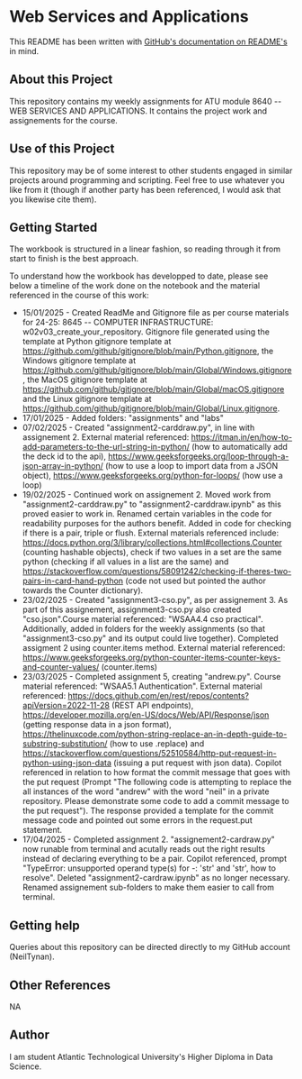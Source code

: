 # Web Services and Applications

This README has been written with [GitHub's documentation on README's](https://docs.github.com/en/repositories/managing-your-repositorys-settings-and-features/customizing-your-repository/about-readmes) in mind.

## About this Project

This repository contains my weekly assignments for ATU module 8640 -- WEB SERVICES AND APPLICATIONS. It contains the project work and assignements for the course.

## Use of this Project

This repository may be of some interest to other students engaged in similar projects around programming and scripting. Feel free to use whatever you like from it (though if another party has been referenced, I would ask that you likewise cite them).

## Getting Started

The workbook is structured in a linear fashion, so reading through it from start to finish is the best approach.

To understand how the workbook has developped to date, please see below a timeline of the work done on the notebook and the material referenced in the course of this work:

- 15/01/2025 - Created ReadMe and Gitignore file as per course materials for 24-25: 8645 -- COMPUTER INFRASTRUCTURE: w02v03_create_your_repository. Gitignore file generated using the template at Python gitignore template at https://github.com/github/gitignore/blob/main/Python.gitignore, the Windows gitignore template at https://github.com/github/gitignore/blob/main/Global/Windows.gitignore, the MacOS gitignore template at https://github.com/github/gitignore/blob/main/Global/macOS.gitignore and the Linux gitignore template at https://github.com/github/gitignore/blob/main/Global/Linux.gitignore.
- 17/01/2025 - Added folders: "assignments" and "labs"
- 07/02/2025 - Created "assignment2-carddraw.py", in line with assignement 2. External material referenced: https://itman.in/en/how-to-add-parameters-to-the-url-string-in-python/ (how to automatically add the deck id to the api), https://www.geeksforgeeks.org/loop-through-a-json-array-in-python/ (how to use a loop to import data from a JSON object), https://www.geeksforgeeks.org/python-for-loops/ (how use a loop)
- 19/02/2025 - Continued work on assignement 2. Moved work from "assignment2-carddraw.py" to "assignment2-carddraw.ipynb" as this proved easier to work in. Renamed certain variables in the code for readability purposes for the authors benefit. Added in code for checking if there is a pair, triple or flush. External materials referenced include: https://docs.python.org/3/library/collections.html#collections.Counter (counting hashable objects), check if two values in a set are the same python (checking if all values in a list are the same) and https://stackoverflow.com/questions/58091242/checking-if-theres-two-pairs-in-card-hand-python (code not used but pointed the author towards the Counter dictionary).
- 23/02/2025 - Created "assignment3-cso.py", as per assignement 3. As part of this assignement, assignment3-cso.py also created "cso.json".Course material referenced: "WSAA4.4 cso practical". Additionally, added in folders for the weekly assignments (so that "assignment3-cso.py" and its output could live together). Completed assigment 2 using counter.items method. External material referenced: https://www.geeksforgeeks.org/python-counter-items-counter-keys-and-counter-values/ (counter.items)
- 23/03/2025 - Completed assignment 5, creating "andrew.py". Course material referenced: "WSAA5.1 Authentication". External material referenced: https://docs.github.com/en/rest/repos/contents?apiVersion=2022-11-28 (REST API endpoints), https://developer.mozilla.org/en-US/docs/Web/API/Response/json (getting response data in a json format), https://thelinuxcode.com/python-string-replace-an-in-depth-guide-to-substring-substitution/ (how to use .replace) and https://stackoverflow.com/questions/52510584/http-put-request-in-python-using-json-data (issuing a put request with json data). Copilot referenced in relation to how format the commit message that goes with the put request (Prompt "The following code is attempting to replace the all instances of the word "andrew" with the word "neil" in a private repository. Please demonstrate some code to add a commit message to the put request"). The response provided a template for the commit message code and pointed out some errors in the request.put statement.
- 17/04/2025 - Completed assignment 2. "assignement2-cardraw.py" now runable from terminal and acutally reads out the right results instead of declaring everything to be a pair. Copilot referenced, prompt "TypeError: unsupported operand type(s) for -: 'str' and 'str', how to resolve". Deleted "assignment2-cardraw.ipynb" as no longer necessary. Renamed assignement sub-folders to make them easier to call from terminal.

## Getting help

Queries about this repository can be directed directly to my GitHub account (NeilTynan).

## Other References

NA

## Author

I am student Atlantic Technological University's Higher Diploma in Data Science.